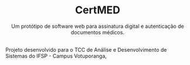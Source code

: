<h1 align="center">CertMED</h1>
<p align="center">Um protótipo de software web para assinatura digital e autenticação de documentos médicos.</p>

<br>
Projeto desenvolvido para o TCC de Análise e Desenvolvimento de Sistemas do IFSP - Campus Votuporanga,


